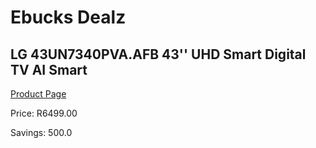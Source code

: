 
# Ebucks Dealz
## LG 43UN7340PVA.AFB 43'' UHD Smart Digital TV AI Smart
[Product Page](https://www.ebucks.com/web/shop/productSelected.do?prodId=1059230540&catId=363628279)

Price: R6499.00

Savings: 500.0


	